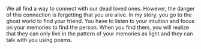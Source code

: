 We all find a way to connect with our dead loved ones. However, the danger of this connection is forgetting that you are alive. In my story, you go to the ghost world to find your friend. You have to listen to your intuition and focus on your memories to find the person. When you find them, you will realize that they can only live in the pattern of your memories as light and they can talk with you using poems.

